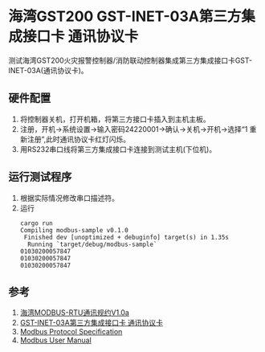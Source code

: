 # 海湾GST200 GST-INET-03A第三方集成接口卡 通讯协议卡
测试海湾GST200火灾报警控制器/消防联动控制器集成第三方集成接口卡GST-INET-03A(通讯协议卡)。
## 硬件配置
1. 将控制器关机，打开机箱，将第三方接口卡插入到主机主板。
2. 注册，开机->系统设置->输入密码24220001->确认->关机->开机->选择“1 重新注册”,此时通讯协议卡红灯闪烁。
3. 用RS232串口线将第三方集成接口卡连接到测试主机(下位机)。
## 运行测试程序
1. 根据实际情况修改串口描述符。
2. 运行
   ```shell
   cargo run
   Compiling modbus-sample v0.1.0
    Finished dev [unoptimized + debuginfo] target(s) in 1.35s
     Running `target/debug/modbus-sample`
   01030200057847
   01030200057847
   01030200057847
   ```
## 参考
1. [海湾MODBUS-RTU通讯规约V1.0a](docs/海湾MODBUS-RTU通讯规约V1.0a.doc)
2. [GST-INET-03A第三方集成接口卡 通讯协议卡](https://h5.m.taobao.com/awp/core/detail.htm?id=596715213204)
3. [Modbus Protocol Specification](docs/Modbus_Application_Protocol_V1_1b3.pdf)
4. [Modbus User Manual](docs/ModbusUserManual.pdf)
